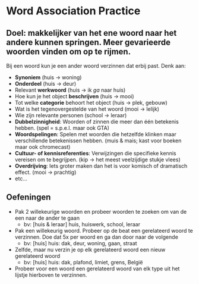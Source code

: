 # Word Association Practice

## Doel: makkelijker van het ene woord naar het andere kunnen springen. Meer gevarieerde woorden vinden om op te rijmen.

Bij een woord kun je een ander woord verzinnen dat erbij past. Denk aan:

- **Synoniem** (huis -> woning)
- **Onderdeel** (huis -> deur)
- Relevant **werkwoord** (huis -> ik *ga* naar huis)
- Hoe kun je het object **beschrijven** (huis -> mooi)
- Tot welke **categorie** behoort het object (huis -> plek, gebouw)
- Wat is het tegenovergestelde van het woord (mooi -> lelijk)
- Wie zijn relevante personen (school -> leraar)
- **Dubbelzinnigheid**: Woorden of zinnen die meer dan één betekenis hebben. (spel = s.p.e.l. maar ook GTA)
- **Woordspelingen**: Spelen met woorden die hetzelfde klinken maar verschillende betekenissen hebben. (muis & mais; kast voor boeken maar ook chromecast)
- **Cultuur- of kennisreferenties**: Verwijzingen die specifieke kennis vereisen om te begrijpen. (kip -> het meest veelzijdige stukje vlees)
- **Overdrijving**: Iets groter maken dan het is voor komisch of dramatisch effect. (mooi -> prachtig)
- etc...

## Oefeningen

- Pak 2 willekeurige woorden en probeer woorden te zoeken om van de een naar de ander te gaan
    - bv: [huis & leraar] huis, huiswerk, school, leraar
- Pak een willekeurig woord. Probeer op de beat een gerelateerd woord te verzinnen. Doe dat 5x per woord en ga dan door naar de volgende
    - bv: [huis] huis: dak, deur, woning, gaan, straat 
- Zelfde, maar nu verzin je op elk gerelateerd woord een nieuw gerelateerd woord
    - bv: [huis] huis: dak, plafond, limiet, grens, België
- Probeer voor een woord een gerelateerd woord van elk type uit het lijstje hierboven te verzinnen.
